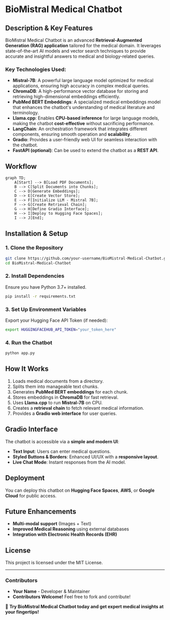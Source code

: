 # BioMistral Medical Chatbot

## Description & Key Features
BioMistral Medical Chatbot is an advanced **Retrieval-Augmented Generation (RAG) application** tailored for the medical domain. It leverages state-of-the-art AI models and vector search techniques to provide accurate and insightful answers to medical and biology-related queries.

### Key Technologies Used:
- **Mistral-7B**: A powerful large language model optimized for medical applications, ensuring high accuracy in complex medical queries.
- **ChromaDB**: A high-performance vector database for storing and retrieving high-dimensional embeddings efficiently.
- **PubMed BERT Embeddings**: A specialized medical embeddings model that enhances the chatbot's understanding of medical literature and terminology.
- **Llama.cpp**: Enables **CPU-based inference** for large language models, making the chatbot **cost-effective** without sacrificing performance.
- **LangChain**: An orchestration framework that integrates different components, ensuring smooth operation and **scalability**.
- **Gradio**: Provides a user-friendly web UI for seamless interaction with the chatbot.
- **FastAPI (optional)**: Can be used to extend the chatbot as a **REST API**.

## Workflow
```mermaid
graph TD;
    A[Start] --> B[Load PDF Documents];
    B --> C[Split Documents into Chunks];
    C --> D[Generate Embeddings];
    D --> E[Create Vector Store];
    E --> F[Initialize LLM - Mistral 7B];
    F --> G[Create Retrieval Chain];
    G --> H[Define Gradio Interface];
    H --> I[Deploy to Hugging Face Spaces];
    I --> J[End];
```

## Installation & Setup
### 1. Clone the Repository
```bash
git clone https://github.com/your-username/BioMistral-Medical-Chatbot.git
cd BioMistral-Medical-Chatbot
```

### 2. Install Dependencies
Ensure you have Python 3.7+ installed.
```bash
pip install -r requirements.txt
```

### 3. Set Up Environment Variables
Export your Hugging Face API Token (if needed):
```bash
export HUGGINGFACEHUB_API_TOKEN="your_token_here"
```

### 4. Run the Chatbot
```bash
python app.py
```

## How It Works
1. Loads medical documents from a directory.
2. Splits them into manageable text chunks.
3. Generates **PubMed BERT embeddings** for each chunk.
4. Stores embeddings in **ChromaDB** for fast retrieval.
5. Uses **Llama.cpp** to run **Mistral-7B** on CPU.
6. Creates a **retrieval chain** to fetch relevant medical information.
7. Provides a **Gradio web interface** for user queries.

## Gradio Interface
The chatbot is accessible via a **simple and modern UI**:
- **Text Input**: Users can enter medical questions.
- **Styled Buttons & Borders**: Enhanced UI/UX with a **responsive layout**.
- **Live Chat Mode**: Instant responses from the AI model.

## Deployment
You can deploy this chatbot on **Hugging Face Spaces**, **AWS**, or **Google Cloud** for public access.

## Future Enhancements
- **Multi-modal support** (Images + Text)
- **Improved Medical Reasoning** using external databases
- **Integration with Electronic Health Records (EHR)**

## License
This project is licensed under the MIT License.

---

### Contributors
- **Your Name** - Developer & Maintainer
- **Contributors Welcome!** Feel free to fork and contribute!

🚀 **Try BioMistral Medical Chatbot today and get expert medical insights at your fingertips!**

